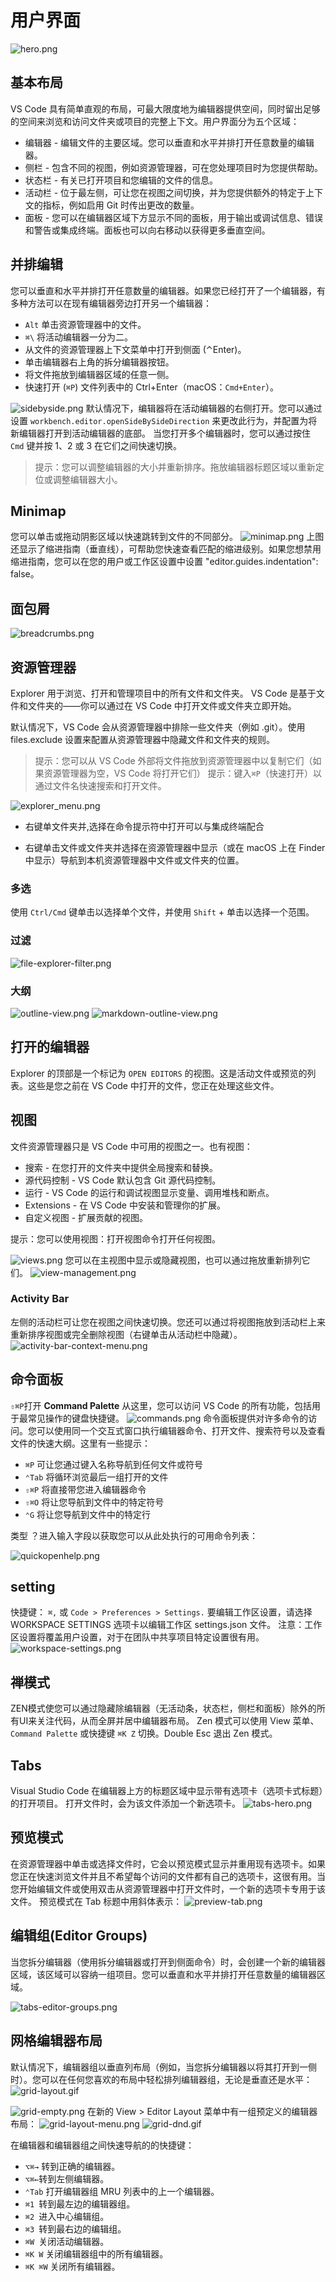# 用户界面
![hero.png](./assets/UserInterface/hero.png)
## 基本布局
VS Code 具有简单直观的布局，可最大限度地为编辑器提供空间，同时留出足够的空间来浏览和访问文件夹或项目的完整上下文。用户界面分为五个区域：
- 编辑器 - 编辑文件的主要区域。您可以垂直和水平并排打开任意数量的编辑器。
- 侧栏 - 包含不同的视图，例如资源管理器，可在您处理项目时为您提供帮助。
- 状态栏 - 有关已打开项目和您编辑的文件的信息。
- 活动栏 - 位于最左侧，可让您在视图之间切换，并为您提供额外的特定于上下文的指标，例如启用 Git 时传出更改的数量。
- 面板 - 您可以在编辑器区域下方显示不同的面板，用于输出或调试信息、错误和警告或集成终端。面板也可以向右移动以获得更多垂直空间。
## 并排编辑
您可以垂直和水平并排打开任意数量的编辑器。如果您已经打开了一个编辑器，有多种方法可以在现有编辑器旁边打开另一个编辑器：
- `Alt` 单击资源管理器中的文件。
- `⌘\` 将活动编辑器一分为二。
- 从文件的资源管理器上下文菜单中打开到侧面 (⌃Enter)。
- 单击编辑器右上角的拆分编辑器按钮。
- 将文件拖放到编辑器区域的任意一侧。
- 快速打开 (`⌘P`) 文件列表中的 Ctrl+Enter（macOS：`Cmd+Enter`）。

![sidebyside.png](./assets/UserInterface/sidebyside.png)
默认情况下，编辑器将在活动编辑器的右侧打开。您可以通过设置 `workbench.editor.openSideBySideDirection` 来更改此行为，并配置为将新编辑器打开到活动编辑器的底部。
当您打开多个编辑器时，您可以通过按住 `Cmd` 键并按 1、2 或 3 在它们之间快速切换。
> 提示：您可以调整编辑器的大小并重新排序。拖放编辑器标题区域以重新定位或调整编辑器大小。
## Minimap
您可以单击或拖动阴影区域以快速跳转到文件的不同部分。
![minimap.png](./assets/UserInterface/minimap.png)
上图还显示了缩进指南（垂直线），可帮助您快速查看匹配的缩进级别。如果您想禁用缩进指南，您可以在您的用户或工作区设置中设置 "editor.guides.indentation": false。
## 面包屑

![breadcrumbs.png](./assets/UserInterface/breadcrumbs.png)
## 资源管理器
Explorer 用于浏览、打开和管理项目中的所有文件和文件夹。 VS Code 是基于文件和文件夹的——你可以通过在 VS Code 中打开文件或文件夹立即开始。

默认情况下，VS Code 会从资源管理器中排除一些文件夹（例如 .git）。使用 files.exclude 设置来配置从资源管理器中隐藏文件和文件夹的规则。
> 提示：您可以从 VS Code 外部将文件拖放到资源管理器中以复制它们（如果资源管理器为空，VS Code 将打开它们）
> 提示：键入`⌘P`（快速打开）以通过文件名快速搜索和打开文件。

![explorer_menu.png](./assets/UserInterface/explorer_menu.png)
- 右键单文件夹并,选择在命令提示符中打开可以与集成终端配合

- 右键单击文件或文件夹并选择在资源管理器中显示（或在 macOS 上在 Finder 中显示）导航到本机资源管理器中文件或文件夹的位置。
### 多选
使用 `Ctrl/Cmd` 键单击以选择单个文件，并使用 `Shift` + 单击以选择一个范围。
### 过滤

![file-explorer-filter.png](./assets/UserInterface/file-explorer-filter.png)
### 大纲
![outline-view.png](./assets/UserInterface/outline-view.png)
![markdown-outline-view.png](./assets/UserInterface/markdown-outline-view.png)

## 打开的编辑器
Explorer 的顶部是一个标记为 `OPEN EDITORS` 的视图。这是活动文件或预览的列表。这些是您之前在 VS Code 中打开的文件，您正在处理这些文件。

## 视图
文件资源管理器只是 VS Code 中可用的视图之一。也有视图：
- 搜索 - 在您打开的文件夹中提供全局搜索和替换。
- 源代码控制 - VS Code 默认包含 Git 源代码控制。
- 运行 - VS Code 的运行和调试视图显示变量、调用堆栈和断点。
- Extensions - 在 VS Code 中安装和管理你的扩展。
- 自定义视图 - 扩展贡献的视图。

提示：您可以使用视图：打开视图命令打开任何视图。

![views.png](./assets/UserInterface/views.png)
您可以在主视图中显示或隐藏视图，也可以通过拖放重新排列它们。
![view-management.png](./assets/UserInterface/view-management.png)
### Activity Bar
左侧的活动栏可让您在视图之间快速切换。您还可以通过将视图拖放到活动栏上来重新排序视图或完全删除视图（右键单击从活动栏中隐藏）。
![activity-bar-context-menu.png](./assets/UserInterface/activity-bar-context-menu.png)
## 命令面板
`⇧⌘P`打开  **Command Palette**
从这里，您可以访问 VS Code 的所有功能，包括用于最常见操作的键盘快捷键。
![commands.png](./assets/UserInterface/commands.png)
命令面板提供对许多命令的访问。您可以使用同一个交互式窗口执行编辑器命令、打开文件、搜索符号以及查看文件的快速大纲。这里有一些提示：
- `⌘P` 可让您通过键入名称导航到任何文件或符号
- `⌃Tab` 将循环浏览最后一组打开的文件
- `⇧⌘P` 将直接带您进入编辑器命令
- `⇧⌘O` 将让您导航到文件中的特定符号
- `⌃G` 将让您导航到文件中的特定行
  
类型 ？进入输入字段以获取您可以从此处执行的可用命令列表：

![quickopenhelp.png](./assets/UserInterface/quickopenhelp.png)
## setting

快捷键： `⌘,` 或 `Code > Preferences > Settings.`
要编辑工作区设置，请选择 WORKSPACE SETTINGS 选项卡以编辑工作区 settings.json 文件。
注意：工作区设置将覆盖用户设置，对于在团队中共享项目特定设置很有用。
![workspace-settings.png](./assets/UserInterface/workspace-settings.png)
## 禅模式
ZEN模式使您可以通过隐藏除编辑器（无活动条，状态栏，侧栏和面板）除外的所有UI来关注代码，从而全屏并居中编辑器布局。
Zen 模式可以使用 View 菜单、`Command Palette` 或快捷键 `⌘K Z` 切换。Double Esc 退出 Zen 模式。
## Tabs
Visual Studio Code 在编辑器上方的标题区域中显示带有选项卡（选项卡式标题）的打开项目。
打开文件时，会为该文件添加一个新选项卡。
![tabs-hero.png](./assets/UserInterface/tabs-hero.png)

## 预览模式
在资源管理器中单击或选择文件时，它会以预览模式显示并重用现有选项卡。如果您正在快速浏览文件并且不希望每个访问的文件都有自己的选项卡，这很有用。当您开始编辑文件或使用双击从资源管理器中打开文件时，一个新的选项卡专用于该文件。
预览模式在 Tab 标题中用斜体表示：
![preview-tab.png](./assets/UserInterface/preview-tab.png)
## 编辑组(Editor Groups)
当您拆分编辑器（使用拆分编辑器或打开到侧面命令）时，会创建一个新的编辑器区域，该区域可以容纳一组项目。您可以垂直和水平并排打开任意数量的编辑器区域。

![tabs-editor-groups.png](./assets/UserInterface/tabs-editor-groups.png)
## 网格编辑器布局
默认情况下，编辑器组以垂直列布局（例如，当您拆分编辑器以将其打开到一侧时）。您可以在任何您喜欢的布局中轻松排列编辑器组，无论是垂直还是水平：
![grid-layout.gif](./assets/UserInterface/grid-layout.gif)

![grid-empty.png](./assets/UserInterface/grid-empty.png)
在新的 View > Editor Layout 菜单中有一组预定义的编辑器布局：
![grid-layout-menu.png](./assets/UserInterface/grid-layout-menu.png)
![grid-dnd.gif](./assets/UserInterface/grid-dnd.gif)

在编辑器和编辑器组之间快速导航的的快捷键：
- `⌥⌘→` 转到正确的编辑器。
- `⌥⌘←`转到左侧编辑器。
- `⌃Tab` 打开编辑器组 MRU 列表中的上一个编辑器。
- `⌘1 `转到最左边的编辑器组。
- `⌘2 `进入中心编辑组。
- `⌘3 `转到最右边的编辑组。
- `⌘W `关闭活动编辑器。
- `⌘K W` 关闭编辑器组中的所有编辑器。
- `⌘K ⌘W` 关闭所有编辑器。

